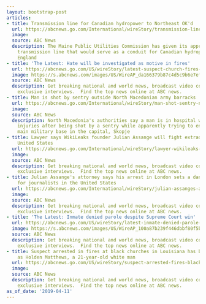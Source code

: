 ```yaml
---
layout: bootstrap-post
articles:
- title: Transmission line for Canadian hydropower to Northeast OK'd
  url: https://abcnews.go.com/International/wireStory/transmission-line-canadian-hydropower-northeast-okd-62332040
  image: 
  source: ABC News
  description: The Maine Public Utilities Commission has given its approval to a 145-mile
    transmission line that would serve as a conduit for Canadian hydropower into New
    England
- title: 'The Latest: Hate will be investigated as motive in fires'
  url: https://abcnews.go.com/US/wireStory/latest-suspect-church-fires-identified-white-man-62331477
  image: https://s.abcnews.com/images/US/WireAP_da166379b87c4d5c9b6e7ef0a2694511_16x9_992.jpg
  source: ABC News
  description: Get breaking national and world news, broadcast video coverage, and
    exclusive interviews.  Find the top news online at ABC news.
- title: Man is shot by sentry outside North Macedonian army barracks
  url: https://abcnews.go.com/International/wireStory/man-shot-sentry-north-macedonian-army-barracks-62331537
  image: 
  source: ABC News
  description: North Macedonia's authorities say a man is in hospital with non-life-threatening
    injuries after being shot by a sentry while apparently trying to enter the country's
    main military base in the capital, Skopje
- title: Lawyer says WikiLeaks founder Julian Assange will fight extradition to the
    United States
  url: https://abcnews.go.com/International/wireStory/lawyer-wikileaks-founder-julian-assange-fight-extradition-united-62331536
  image: 
  source: ABC News
  description: Get breaking national and world news, broadcast video coverage, and
    exclusive interviews.  Find the top news online at ABC news.
- title: Julian Assange's attorney says his arrest in London sets a dangerous precedent
    for journalists in the United States
  url: https://abcnews.go.com/International/wireStory/julian-assanges-attorney-arrest-london-sets-dangerous-precedent-62331534
  image: 
  source: ABC News
  description: Get breaking national and world news, broadcast video coverage, and
    exclusive interviews.  Find the top news online at ABC news.
- title: 'The Latest: Inmate denied parole despite Supreme Court win'
  url: https://abcnews.go.com/US/wireStory/latest-inmate-denied-parole-supreme-court-win-62331533
  image: https://s.abcnews.com/images/US/WireAP_100a87b239f446dbbf80f5b6db4ac329_16x9_992.jpg
  source: ABC News
  description: Get breaking national and world news, broadcast video coverage, and
    exclusive interviews.  Find the top news online at ABC news.
- title: Suspect arrested in fires at black churches in Louisiana has been identified
    as Holden Matthews, a 21-year-old white man
  url: https://abcnews.go.com/US/wireStory/suspect-arrested-fires-black-churches-louisiana-identified-holden-62331330
  image: 
  source: ABC News
  description: Get breaking national and world news, broadcast video coverage, and
    exclusive interviews.  Find the top news online at ABC news.
as_of_date: '2019-04-11'
---
```


